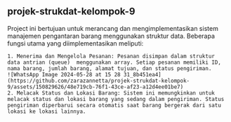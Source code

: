 ## projek-strukdat-kelompok-9
Project ini bertujuan untuk merancang dan mengimplementasikan sistem manajemen pengantaran barang menggunakan struktur data. Beberapa fungsi utama yang diimplementasikan meliputi: 

    1. Menerima dan Mengelola Pesanan: Pesanan disimpan dalam struktur data antrian (queue)  menggunakan array. Setiap pesanan memiliki ID, nama barang, jumlah barang, alamat tujuan, dan status pengiriman. 
    ![WhatsApp Image 2024-05-28 at 15 28 31_8b451ea4](https://github.com/zarazannetta/projek-strukdat-kelompok-9/assets/150829626/48e719cb-76f1-43ce-af23-a12d4ee01be7)
    2. Melacak Status dan Lokasi Barang: Sistem ini memungkinkan untuk melacak status dan lokasi barang yang sedang dalam pengiriman. Status pengiriman diperbarui secara otomatis saat barang bergerak dari satu lokasi ke lokasi lainnya. 
    

